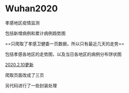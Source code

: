 # Wuhan2020
孝感地区疫情监测

包括新增病例和累计病例趋势图

==只爬取了孝感卫健委一页数据，所以只有最近几天的走势==

包括孝感各地区的走势图，以及当日各地区的病例分布饼状图

<u>2020.2.10更新</u>

爬取页面改成了三页

另代码进行了一些封装处理